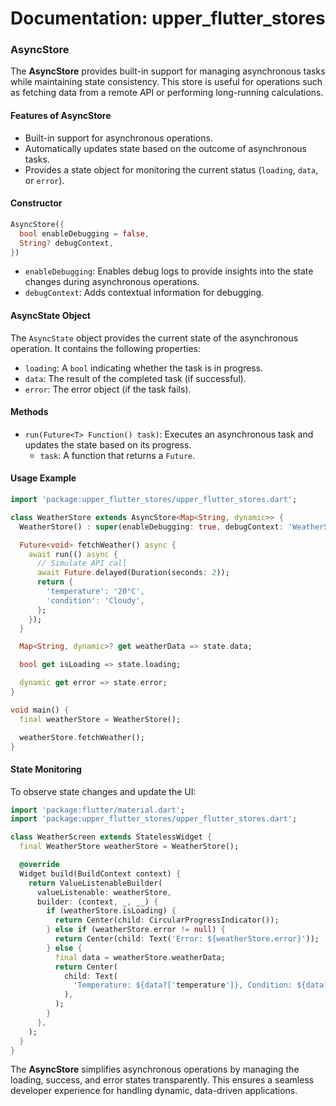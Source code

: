 # Documentation: **upper_flutter_stores**

### AsyncStore

The **AsyncStore** provides built-in support for managing asynchronous tasks while maintaining state consistency. This store is useful for operations such as fetching data from a remote API or performing long-running calculations.

#### Features of AsyncStore

- Built-in support for asynchronous operations.
- Automatically updates state based on the outcome of asynchronous tasks.
- Provides a state object for monitoring the current status (`loading`, `data`, or `error`).

#### Constructor

```dart
AsyncStore({
  bool enableDebugging = false,
  String? debugContext,
})
```

- `enableDebugging`: Enables debug logs to provide insights into the state changes during asynchronous operations.
- `debugContext`: Adds contextual information for debugging.

#### AsyncState Object

The `AsyncState` object provides the current state of the asynchronous operation. It contains the following properties:

- `loading`: A `bool` indicating whether the task is in progress.
- `data`: The result of the completed task (if successful).
- `error`: The error object (if the task fails).

#### Methods

- `run(Future<T> Function() task)`: Executes an asynchronous task and updates the state based on its progress.
  - `task`: A function that returns a `Future`.

#### Usage Example

```dart
import 'package:upper_flutter_stores/upper_flutter_stores.dart';

class WeatherStore extends AsyncStore<Map<String, dynamic>> {
  WeatherStore() : super(enableDebugging: true, debugContext: 'WeatherStore');

  Future<void> fetchWeather() async {
    await run(() async {
      // Simulate API call
      await Future.delayed(Duration(seconds: 2));
      return {
        'temperature': '20°C',
        'condition': 'Cloudy',
      };
    });
  }

  Map<String, dynamic>? get weatherData => state.data;

  bool get isLoading => state.loading;

  dynamic get error => state.error;
}

void main() {
  final weatherStore = WeatherStore();

  weatherStore.fetchWeather();
}
```

#### State Monitoring

To observe state changes and update the UI:

```dart
import 'package:flutter/material.dart';
import 'package:upper_flutter_stores/upper_flutter_stores.dart';

class WeatherScreen extends StatelessWidget {
  final WeatherStore weatherStore = WeatherStore();

  @override
  Widget build(BuildContext context) {
    return ValueListenableBuilder(
      valueListenable: weatherStore,
      builder: (context, _, __) {
        if (weatherStore.isLoading) {
          return Center(child: CircularProgressIndicator());
        } else if (weatherStore.error != null) {
          return Center(child: Text('Error: ${weatherStore.error}'));
        } else {
          final data = weatherStore.weatherData;
          return Center(
            child: Text(
              'Temperature: ${data?['temperature']}, Condition: ${data?['condition']}',
            ),
          );
        }
      },
    );
  }
}
```

The **AsyncStore** simplifies asynchronous operations by managing the loading, success, and error states transparently. This ensures a seamless developer experience for handling dynamic, data-driven applications.
